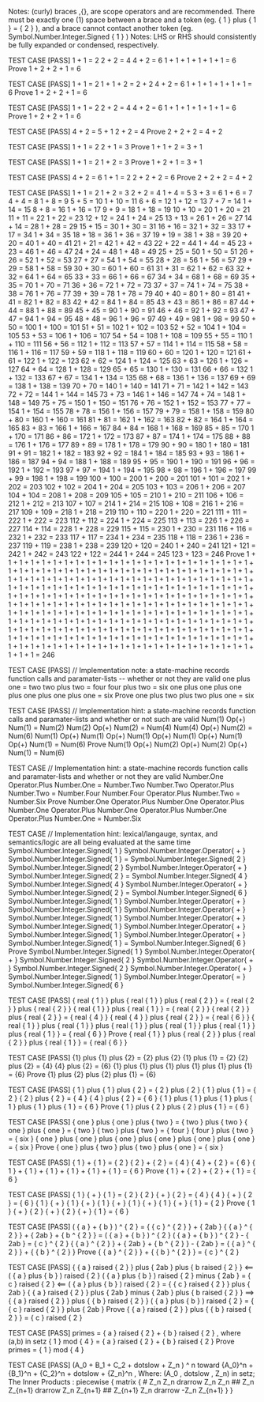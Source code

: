 
Notes: (curly) braces ,{}, are scope operators and are recommended. There must be exactly one (1) space between a brace and a token (eg. { 1 } plus { 1 } = { 2 } ),
and a brace cannot contact another token (eg. Symbol.Number.Integer.Signed { 1 } )
Notes: LHS or RHS should consistently be fully expanded or condensed, respectively.

TEST CASE [PASS]
1 + 1 = 2
2 + 2 = 4
4 + 2 = 6
1 + 1 + 1 + 1 + 1 + 1 = 6
Prove 1 + 2 + 2 + 1 = 6

TEST CASE [PASS]
1 + 1 = 2
1 + 1 + 2 = 2 + 2
4 + 2 = 6
1 + 1 + 1 + 1 + 1 + 1 = 6
Prove 1 + 2 + 2 + 1 = 6

TEST CASE  [PASS]
1 + 1 = 2
2 + 2 = 4
4 + 2 = 6
1 + 1 + 1 + 1 + 1 + 1 = 6
Prove 1 + 2 + 2 + 1 = 6

TEST CASE [PASS]
4 + 2 = 5 + 1
2 + 2 = 4
Prove 2 + 2 + 2 = 4 + 2

TEST CASE [PASS]
1 + 1 = 2
2 + 1 = 3
Prove 1 + 1 + 2 = 3 + 1

TEST CASE [PASS]
1 + 1 = 2
1 + 2 = 3
Prove 1 + 2 + 1 = 3 + 1

TEST CASE [PASS]
4 + 2 = 6
1 + 1 = 2
2 + 2 + 2 = 6
Prove 2 + 2 + 2 = 4 + 2

TEST CASE  [PASS]
1 + 1 = 2
1 + 2 = 3
2 + 2 = 4
1 + 4 = 5
3 + 3 = 6
1 + 6 = 7
4 + 4 = 8
1 + 8 = 9
5 + 5 = 10
1 + 10 = 11
6 + 6 = 12
1 + 12 = 13
7 + 7 = 14
1 + 14 = 15
8 + 8 = 16
1 + 16 = 17
9 + 9 = 18
1 + 18 = 19
10 + 10 = 20
1 + 20 = 21
11 + 11 = 22
1 + 22 = 23
12 + 12 = 24
1 + 24 = 25
13 + 13 = 26
1 + 26 = 27
14 + 14 = 28
1 + 28 = 29
15 + 15 = 30
1 + 30 = 31
16 + 16 = 32
1 + 32 = 33
17 + 17 = 34
1 + 34 = 35
18 + 18 = 36
1 + 36 = 37
19 + 19 = 38
1 + 38 = 39
20 + 20 = 40
1 + 40 = 41
21 + 21 = 42
1 + 42 = 43
22 + 22 = 44
1 + 44 = 45
23 + 23 = 46
1 + 46 = 47
24 + 24 = 48
1 + 48 = 49
25 + 25 = 50
1 + 50 = 51
26 + 26 = 52
1 + 52 = 53
27 + 27 = 54
1 + 54 = 55
28 + 28 = 56
1 + 56 = 57
29 + 29 = 58
1 + 58 = 59
30 + 30 = 60
1 + 60 = 61
31 + 31 = 62
1 + 62 = 63
32 + 32 = 64
1 + 64 = 65
33 + 33 = 66
1 + 66 = 67
34 + 34 = 68
1 + 68 = 69
35 + 35 = 70
1 + 70 = 71
36 + 36 = 72
1 + 72 = 73
37 + 37 = 74
1 + 74 = 75
38 + 38 = 76
1 + 76 = 77
39 + 39 = 78
1 + 78 = 79
40 + 40 = 80
1 + 80 = 81
41 + 41 = 82
1 + 82 = 83
42 + 42 = 84
1 + 84 = 85
43 + 43 = 86
1 + 86 = 87
44 + 44 = 88
1 + 88 = 89
45 + 45 = 90
1 + 90 = 91
46 + 46 = 92
1 + 92 = 93
47 + 47 = 94
1 + 94 = 95
48 + 48 = 96
1 + 96 = 97
49 + 49 = 98
1 + 98 = 99
50 + 50 = 100
1 + 100 = 101
51 + 51 = 102
1 + 102 = 103
52 + 52 = 104
1 + 104 = 105
53 + 53 = 106
1 + 106 = 107
54 + 54 = 108
1 + 108 = 109
55 + 55 = 110
1 + 110 = 111
56 + 56 = 112
1 + 112 = 113
57 + 57 = 114
1 + 114 = 115
58 + 58 = 116
1 + 116 = 117
59 + 59 = 118
1 + 118 = 119
60 + 60 = 120
1 + 120 = 121
61 + 61 = 122
1 + 122 = 123
62 + 62 = 124
1 + 124 = 125
63 + 63 = 126
1 + 126 = 127
64 + 64 = 128
1 + 128 = 129
65 + 65 = 130
1 + 130 = 131
66 + 66 = 132
1 + 132 = 133
67 + 67 = 134
1 + 134 = 135
68 + 68 = 136
1 + 136 = 137
69 + 69 = 138
1 + 138 = 139
70 + 70 = 140
1 + 140 = 141
71 + 71 = 142
1 + 142 = 143
72 + 72 = 144
1 + 144 = 145
73 + 73 = 146
1 + 146 = 147
74 + 74 = 148
1 + 148 = 149
75 + 75 = 150
1 + 150 = 151
76 + 76 = 152
1 + 152 = 153
77 + 77 = 154
1 + 154 = 155
78 + 78 = 156
1 + 156 = 157
79 + 79 = 158
1 + 158 = 159
80 + 80 = 160
1 + 160 = 161
81 + 81 = 162
1 + 162 = 163
82 + 82 = 164
1 + 164 = 165
83 + 83 = 166
1 + 166 = 167
84 + 84 = 168
1 + 168 = 169
85 + 85 = 170
1 + 170 = 171
86 + 86 = 172
1 + 172 = 173
87 + 87 = 174
1 + 174 = 175
88 + 88 = 176
1 + 176 = 177
89 + 89 = 178
1 + 178 = 179
90 + 90 = 180
1 + 180 = 181
91 + 91 = 182
1 + 182 = 183
92 + 92 = 184
1 + 184 = 185
93 + 93 = 186
1 + 186 = 187
94 + 94 = 188
1 + 188 = 189
95 + 95 = 190
1 + 190 = 191
96 + 96 = 192
1 + 192 = 193
97 + 97 = 194
1 + 194 = 195
98 + 98 = 196
1 + 196 = 197
99 + 99 = 198
1 + 198 = 199
100 + 100 = 200
1 + 200 = 201
101 + 101 = 202
1 + 202 = 203
102 + 102 = 204
1 + 204 = 205
103 + 103 = 206
1 + 206 = 207
104 + 104 = 208
1 + 208 = 209
105 + 105 = 210
1 + 210 = 211
106 + 106 = 212
1 + 212 = 213
107 + 107 = 214
1 + 214 = 215
108 + 108 = 216
1 + 216 = 217
109 + 109 = 218
1 + 218 = 219
110 + 110 = 220
1 + 220 = 221
111 + 111 = 222
1 + 222 = 223
112 + 112 = 224
1 + 224 = 225
113 + 113 = 226
1 + 226 = 227
114 + 114 = 228
1 + 228 = 229
115 + 115 = 230
1 + 230 = 231
116 + 116 = 232
1 + 232 = 233
117 + 117 = 234
1 + 234 = 235
118 + 118 = 236
1 + 236 = 237
119 + 119 = 238
1 + 238 = 239
120 + 120 = 240
1 + 240 = 241
121 + 121 = 242
1 + 242 = 243
122 + 122 = 244
1 + 244 = 245
123 + 123 = 246
Prove 1 + 1 + 1 + 1 + 1 + 1 + 1 + 1 + 1 + 1 + 1 + 1 + 1 + 1 + 1 + 1 + 1 + 1 + 1 + 1 + 1 + 1 + 1 + 1 + 1 + 1 + 1 + 1 + 1 + 1 + 1 + 1 + 1 + 1 + 1 + 1 + 1 + 1 + 1 + 1 + 1 + 1 + 1 + 1 + 1 + 1 + 1 + 1 + 1 + 1 + 1 + 1 + 1 + 1 + 1 + 1 + 1 + 1 + 1 + 1 + 1 + 1 + 1 + 1 + 1 + 1 + 1 + 1 + 1 + 1 + 1 + 1 + 1 + 1 + 1 + 1 + 1 + 1 + 1 + 1 + 1 + 1 + 1 + 1 + 1 + 1 + 1 + 1 + 1 + 1 + 1 + 1 + 1 + 1 + 1 + 1 + 1 + 1 + 1 + 1 + 1 + 1 + 1 + 1 + 1 + 1 + 1 + 1 + 1 + 1 + 1 + 1 + 1 + 1 + 1 + 1 + 1 + 1 + 1 + 1 + 1 + 1 + 1 + 1 + 1 + 1 + 1 + 1 + 1 + 1 + 1 + 1 + 1 + 1 + 1 + 1 + 1 + 1 + 1 + 1 + 1 + 1 + 1 + 1 + 1 + 1 + 1 + 1 + 1 + 1 + 1 + 1 + 1 + 1 + 1 + 1 + 1 + 1 + 1 + 1 + 1 + 1 + 1 + 1 + 1 + 1 + 1 + 1 + 1 + 1 + 1 + 1 + 1 + 1 + 1 + 1 + 1 + 1 + 1 + 1 + 1 + 1 + 1 + 1 + 1 + 1 + 1 + 1 + 1 + 1 + 1 + 1 + 1 + 1 + 1 + 1 + 1 + 1 + 1 + 1 + 1 + 1 + 1 + 1 + 1 + 1 + 1 + 1 + 1 + 1 + 1 + 1 + 1 + 1 + 1 + 1 + 1 + 1 + 1 + 1 + 1 + 1 + 1 + 1 + 1 + 1 + 1 + 1 + 1 + 1 + 1 + 1 + 1 + 1 + 1 + 1 + 1 + 1 + 1 + 1 + 1 + 1 + 1 + 1 + 1 + 1 = 246

TEST CASE  [PASS] // Implementation note: a state-machine records function calls and paramater-lists -- whether or not they are valid
one plus one = two
two plus two = four
four plus two = six
one plus one plus one plus one plus one plus one = six
Prove one plus two plus two plus one = six

TEST CASE [PASS] // Implementation hint: a state-machine records function calls and paramater-lists and whether or not such are valid
Num(1) Op(+) Num(1) = Num(2)
Num(2) Op(+) Num(2) = Num(4)
Num(4) Op(+) Num(2) = Num(6)
Num(1) Op(+) Num(1) Op(+) Num(1) Op(+) Num(1) Op(+) Num(1) Op(+) Num(1) = Num(6)
Prove Num(1) Op(+) Num(2) Op(+) Num(2) Op(+) Num(1) = Num(6)

TEST CASE // Implementation hint: a state-machine records function calls and paramater-lists and whether or not they are valid
Number.One Operator.Plus Number.One = Number.Two
Number.Two Operator.Plus Number.Two = Number.Four
Number.Four Operator.Plus Number.Two = Number.Six
Prove Number.One Operator.Plus Number.One Operator.Plus Number.One Operator.Plus Number.One Operator.Plus Number.One Operator.Plus Number.One = Number.Six

TEST CASE // Implementation hint: lexical/langauge, syntax, and semantics/logic are all being evaluated at the same time
Symbol.Number.Integer.Signed{ 1 } Symbol.Number.Integer.Operator{ + } Symbol.Number.Integer.Signed{ 1 } = Symbol.Number.Integer.Signed{ 2 }
Symbol.Number.Integer.Signed{ 2 } Symbol.Number.Integer.Operator{ + } Symbol.Number.Integer.Signed{ 2 } = Symbol.Number.Integer.Signed{ 4 }
Symbol.Number.Integer.Signed{ 4 } Symbol.Number.Integer.Operator{ + } Symbol.Number.Integer.Signed{ 2 } = Symbol.Number.Integer.Signed{ 6 }
Symbol.Number.Integer.Signed{ 1 } Symbol.Number.Integer.Operator{ + } Symbol.Number.Integer.Signed{ 1 } Symbol.Number.Integer.Operator{ + } Symbol.Number.Integer.Signed{ 1 } Symbol.Number.Integer.Operator{ + } Symbol.Number.Integer.Signed{ 1 } Symbol.Number.Integer.Operator{ + } Symbol.Number.Integer.Signed{ 1 } Symbol.Number.Integer.Operator{ + } Symbol.Number.Integer.Signed{ 1 } = Symbol.Number.Integer.Signed{ 6 }
Prove Symbol.Number.Integer.Signed{ 1 } Symbol.Number.Integer.Operator{ + } Symbol.Number.Integer.Signed{ 2 } Symbol.Number.Integer.Operator{ + } Symbol.Number.Integer.Signed{ 2 } Symbol.Number.Integer.Operator{ + } Symbol.Number.Integer.Signed{ 1 } Symbol.Number.Integer.Operator{ = } Symbol.Number.Integer.Signed{ 6 }

TEST CASE [PASS]
{ real { 1 } } plus { real { 1 } } plus { real { 2 } } = { real { 2 } } plus { real { 2 } }
{ real { 1 } } plus { real { 1 } } = { real { 2 } }
{ real { 2 } } plus { real { 2 } } = { real { 4 } }
{ real { 4 } } plus { real { 2 } } = { real { 6 } }
{ real { 1 } } plus { real { 1 } } plus { real { 1 } } plus { real { 1 } } plus { real { 1 } } plus { real { 1 } } = { real { 6 } }
Prove { real { 1 } } plus { real { 2 } } plus { real { 2 } } plus { real { 1 } } = { real { 6 } }

TEST CASE [PASS]
{1} plus {1} plus {2} = {2} plus {2}
{1} plus {1} = {2}
{2} plus {2} = {4}
{4} plus {2} = {6}
{1} plus {1} plus {1} plus {1} plus {1} plus {1} = {6}
Prove {1} plus {2} plus {2} plus {1} = {6}

TEST CASE [PASS]
{ 1 } plus { 1 } plus { 2 } = { 2 } plus { 2 }
{ 1 } plus { 1 } = { 2 }
{ 2 } plus { 2 } = { 4 }
{ 4 } plus { 2 } = { 6 }
{ 1 } plus { 1 } plus { 1 } plus { 1 } plus { 1 } plus { 1 } = { 6 }
Prove { 1 } plus { 2 } plus { 2 } plus { 1 } = { 6 }

TEST CASE [PASS]
{ one } plus { one } plus { two } = { two } plus { two }
{ one } plus { one } = { two }
{ two } plus { two } = { four }
{ four } plus { two } = { six }
{ one } plus { one } plus { one } plus { one } plus { one } plus { one } = { six }
Prove { one } plus { two } plus { two } plus { one } = { six }

TEST CASE [PASS]
{ 1 } + { 1 } = { 2 }
{ 2 } + { 2 } = { 4 }
{ 4 } + { 2 } = { 6 }
{ 1 } + { 1 } + { 1 } + { 1 } + { 1 } + { 1 } = { 6 }
Prove { 1 } + { 2 } + { 2 } + { 1 } = { 6 }

TEST CASE [PASS]
{ 1 } { + } { 1 } = { 2 }
{ 2 } { + } { 2 } = { 4 }
{ 4 } { + } { 2 } = { 6 }
{ 1 } { + } { 1 } { + } { 1 } { + } { 1 } { + } { 1 } { + } { 1 } = { 2 }
Prove { 1 } { + } { 2 } { + } { 2 } { + } { 1 } = { 6 }

TEST CASE [PASS]
( { a } + { b } ) ^ { 2 } = { { c } ^ { 2 } } + { 2ab }
{ { a } ^ { 2 } } + { 2ab } + { b ^ { 2 } } = ( { a } + { b } ) ^ { 2 }
( { a } + { b } ) ^ { 2 } - { 2ab } = { c } ^ { 2 }
{ { a } ^ { 2 } } + { 2ab } + { b ^ { 2 } } - { 2ab } = { { a } ^ { 2 } } + { { b } ^ { 2 } }
Prove { { a } ^ { 2 } } + { { b } ^ { 2 } } = { c } ^ { 2 }

TEST CASE [PASS]
{ { a } raised { 2 } } plus { 2ab } plus { b raised { 2 } } <== ( { a } plus { b } ) raised { 2 }
( { a } plus { b } ) raised { 2 } minus { 2ab } = { c } raised { 2 } <== ( { a } plus { b } ) raised { 2 } = { { c } raised { 2 } } plus { 2ab }
{ { a } raised { 2 } } plus { 2ab } minus { 2ab } plus { b raised { 2 } } ==> { { a } raised { 2 } } plus { { b } raised { 2 } }
( { a } plus { b } ) raised { 2 } = { { c } raised { 2 } } plus { 2ab }
Prove { { a } raised { 2 } } plus { { b } raised { 2 } } = { c } raised { 2 }

TEST CASE [PASS]
primes = { a } raised { 2 } + { b } raised { 2 } , where (a,b) in setz
{ 1 } mod { 4 } = { a } raised { 2 } + { b } raised { 2 }
Prove primes = { 1 } mod { 4 }


TEST CASE [PASS]
(A_0 + B_1 + C_2 + dotslow + Z_n ) ^ n toward {A_0}^n + {B_1}^n + {C_2}^n + dotslow + {Z_n}^n , Where: (A_0 , dotslow , Z_n) in setz; The Inner Products : piecewise { matrix { # Z_n Z_n drarrow Z_n Z_n ## Z_n Z_{n+1} drarrow Z_n Z_{n+1} ## Z_{n+1} Z_n drarrow -Z_n Z_{n+1} } }